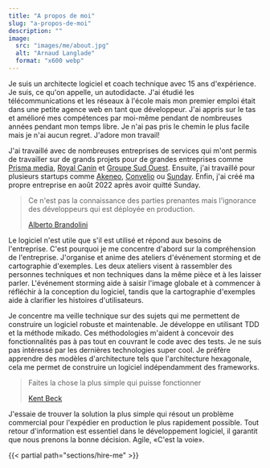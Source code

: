```yaml
---
title: "A propos de moi"
slug: "a-propos-de-moi"
description: ""
image:
  src: "images/me/about.jpg"
  alt: "Arnaud Langlade"
  format: "x600 webp"
---
```


Je suis un architecte logiciel et coach technique avec 15 ans d'expérience. Je suis, ce qu'on appelle, un autodidacte. J'ai étudié les télécommunications et les réseaux à l'école mais mon premier emploi était dans une petite agence web en tant que développeur. J'ai appris sur le tas et amélioré mes compétences par moi-même pendant de nombreuses années pendant mon temps libre. Je n'ai pas pris le chemin le plus facile mais je n'ai aucun regret. J'adore mon travail!

J'ai travaillé avec de nombreuses entreprises de services qui m'ont permis de travailler sur de grands projets pour de grandes entreprises comme [Prisma media](https://www.prismamedia.com), [Royal Canin](https://www.royalcanin.com) et [Groupe Sud Ouest](https://www.groupesudouest.com). Ensuite, j'ai travaillé pour plusieurs startups comme [Akeneo](https://www.akeneo.com), [Convelio](https://www.convelio.com) ou [Sunday](https://sundayapp.com). Enfin, j'ai créé ma propre entreprise en août 2022 après avoir quitté Sunday.

> Ce n'est pas la connaissance des parties prenantes mais l'ignorance des développeurs qui est déployée en production.
> 
> [Alberto Brandolini](https://www.linkedin.com/in/brando/)

Le logiciel n'est utile que s'il est utilisé et répond aux besoins de l'entreprise. C'est pourquoi je me concentre d'abord sur la compréhension de l'entreprise. J'organise et anime des ateliers d'événement storming et de cartographie d'exemples. Les deux ateliers visent à rassembler des personnes techniques et non techniques dans la même pièce et à les laisser parler. L'événement storming aide à saisir l'image globale et à commencer à réfléchir à la conception du logiciel, tandis que la cartographie d'exemples aide à clarifier les histoires d'utilisateurs.

Je concentre ma veille technique sur des sujets qui me permettent de construire un logiciel robuste et maintenable. Je développe en utilisant TDD et la méthode mikado. Ces méthodologies m'aident à concevoir des fonctionnalités pas à pas tout en couvrant le code avec des tests. Je ne suis pas intéressé par les dernières technologies super cool. Je préfère apprendre des modèles d'architecture tels que l'architecture hexagonale, cela me permet de construire un logiciel indépendamment des frameworks.

> Faites la chose la plus simple qui puisse fonctionner
> 
> [Kent Beck](https://www.linkedin.com/in/kentbeck/)

J'essaie de trouver la solution la plus simple qui résout un problème commercial pour l'expédier en production le plus rapidement possible. Tout retour d'information est essentiel dans le développement logiciel, il garantit que nous prenons la bonne décision. Agile, «C'est la voie».

{{< partial path="sections/hire-me" >}}

